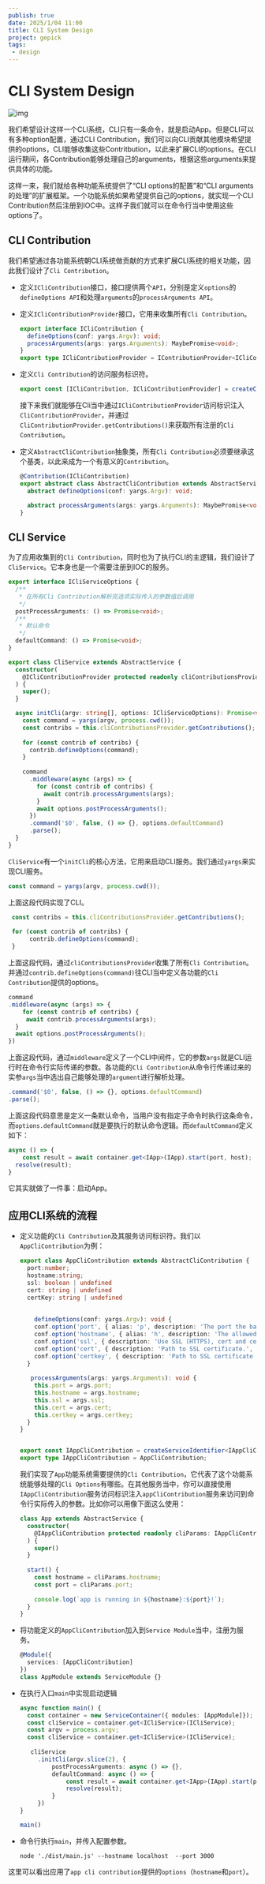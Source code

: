 ```yaml
---
publish: true
date: 2025/1/04 11:00
title: CLI System Design
project: gepick
tags:
 - design
---
```


# CLI System Design

![img](/projects/gepick/core/cli-system.png)

我们希望设计这样一个CLI系统，CLI只有一条命令，就是启动App。但是CLI可以有多种option配置，通过CLI Contribution，我们可以向CLI贡献其他模块希望提供的options，CLI能够收集这些Contritbution，以此来扩展CLI的options。在CLI运行期间，各Contribution能够处理自己的arguments，根据这些arguments来提供具体的功能。

这样一来，我们就给各种功能系统提供了“CLI options的配置”和“CLI arguments的处理”的扩展框架。一个功能系统如果希望提供自己的options，就实现一个CLI Contribution然后注册到IOC中。这样子我们就可以在命令行当中使用这些options了。

## CLI Contribution

我们希望通过各功能系统朝CLI系统做贡献的方式来扩展CLI系统的相关功能，因此我们设计了`Cli Contribution`。

- 定义`ICliContribution`接口，接口提供两个`API`，分别是定义`options`的`defineOptions API`和处理`arguments`的`processArguments API`。

- 定义`ICliContributionProvider`接口，它用来收集所有`Cli Contribution`。

  ```ts
  export interface ICliContribution {
    defineOptions(conf: yargs.Argv): void;
    processArguments(args: yargs.Arguments): MaybePromise<void>;
  }
  export type ICliContributionProvider = IContributionProvider<ICliContribution>;
  ```

- 定义`Cli Contribution`的访问服务标识符。

  ```ts
  export const [ICliContribution, ICliContributionProvider] = createContribution("CliContribution");
  ```

  接下来我们就能够在Cli当中通过`ICliContributionProvider`访问标识注入`CliContributionProvider`，并通过`CliContributionProvider.getContributions()`来获取所有注册的`Cli Contribution`。

- 定义`AbstractCliContribution`抽象类，所有`Cli Contribution`必须要继承这个基类，以此来成为一个有意义的`Contribution`。

  ```ts
  @Contribution(ICliContribution)
  export abstract class AbstractCliContribution extends AbstractService implements ICliContribution {
    abstract defineOptions(conf: yargs.Argv): void;
  
    abstract processArguments(args: yargs.Arguments): MaybePromise<void>;
  }
  ```

## CLI  Service

为了应用收集到的`Cli Contribution`，同时也为了执行CLI的主逻辑，我们设计了`CliService`。它本身也是一个需要注册到IOC的服务。

```ts
export interface ICliServiceOptions {
  /**
   * 在所有Cli Contribution解析完选项实际传入的参数值后调用
   */
  postProcessArguments: () => Promise<void>;
  /**
   * 默认命令
   */
  defaultCommand: () => Promise<void>;
}

export class CliService extends AbstractService {
  constructor(
    @ICliContributionProvider protected readonly cliContributionsProvider: ICliContributionProvider,
  ) {
    super();
  }

  async initCli(argv: string[], options: ICliServiceOptions): Promise<void> {
    const command = yargs(argv, process.cwd());
    const contribs = this.cliContributionsProvider.getContributions();
    
    for (const contrib of contribs) {
      contrib.defineOptions(command);
    }
    
    command
      .middleware(async (args) => {
        for (const contrib of contribs) {
          await contrib.processArguments(args);
        }
        await options.postProcessArguments();
      })
      .command('$0', false, () => {}, options.defaultCommand)
      .parse();
  }
}
```

`CliService`有一个`initCli`的核心方法，它用来启动CLI服务。我们通过`yargs`来实现CLI服务。

```ts
const command = yargs(argv, process.cwd());
```

上面这段代码实现了CLI。

```ts
 const contribs = this.cliContributionsProvider.getContributions();
    
 for (const contrib of contribs) {
      contrib.defineOptions(command);
 }
```

上面这段代码，通过`cliContributionsProvider`收集了所有`Cli Contribution`。并通过`contrib.defineOptions(command)`往CLI当中定义各功能的`Cli Contribution`提供的options。

```ts
command
.middleware(async (args) => {
	for (const contrib of contribs) {
     await contrib.processArguments(args);
  }
  await options.postProcessArguments();
})
```

上面这段代码，通过`middleware`定义了一个CLI中间件，它的参数`args`就是CLI运行时在命令行实际传递的参数。各功能的`Cli Contribution`从命令行传递过来的实参`args`当中选出自己能够处理的`argument`进行解析处理。

```ts
.command('$0', false, () => {}, options.defaultCommand)
.parse();
```

上面这段代码意思是定义一条默认命令，当用户没有指定子命令时执行这条命令，而`options.defaultCommand`就是要执行的默认命令逻辑。而`defaultCommand`定义如下：

```ts
async () => {
	const result = await container.get<IApp>(IApp).start(port, host);
  resolve(result);
}                
```

它其实就做了一件事：启动App。

## 应用CLI系统的流程

- 定义功能的`Cli Contribution`及其服务访问标识符。我们以`AppCliContribution`为例：

  ```ts
  export class AppCliContribution extends AbstractCliContribution {
    port:number;
    hostname:string;
    ssl: boolean | undefined
    cert: string | undefined
    certKey: string | undefined
    
    
      defineOptions(conf: yargs.Argv): void {
      conf.option('port', { alias: 'p', description: 'The port the backend server listens on.', type: 'number', default: DEFAULT_PORT });
      conf.option('hostname', { alias: 'h', description: 'The allowed hostname for connections.', type: 'string', default: DEFAULT_HOST });
      conf.option('ssl', { description: 'Use SSL (HTTPS), cert and certkey must also be set', type: 'boolean', default: DEFAULT_SSL });
      conf.option('cert', { description: 'Path to SSL certificate.', type: 'string' });
      conf.option('certkey', { description: 'Path to SSL certificate key.', type: 'string' });
    }
    
     processArguments(args: yargs.Arguments): void {
      this.port = args.port;
      this.hostname = args.hostname;
      this.ssl = args.ssl;
      this.cert = args.cert;
      this.certkey = args.certkey;
    }
  }
  
  
  export const IAppCliContribution = createServiceIdentifier<IAppCliContribution>("AppCliContribution");
  export type IAppCliContribution = AppCliContribution;
  ```

  我们实现了`App`功能系统需要提供的`Cli Contribution`，它代表了这个功能系统能够处理的`Cli Options`有哪些。在其他服务当中，你可以直接使用`IAppCliContribution`服务访问标识注入`appCliContribution`服务来访问到命令行实际传入的参数。比如你可以用像下面这么使用：

  ```ts
  class App extends AbstractService {
    constructor(
      @IAppCliContribution protected readonly cliParams: IAppCliContribution
    ) {
      super()
    }
    
    start() {
      const hostname = cliParams.hostname;
      const port = cliParams.port;
      
      console.log(`app is running in ${hostname}:${port}!`);
    }
  }
  ```

- 将功能定义的`AppCliContribution`加入到`Service Module`当中，注册为服务。

  ```ts
  @Module({
    services: [AppCliContribution]
  })
  class AppModule extends ServiceModule {}
  ```

- 在执行入口`main`中实现启动逻辑

  ```ts
  async function main() {
    const container = new ServiceContainer({ modules: [AppModule]});
    const cliService = container.get<ICliService>(ICliService);
    const argv = process.argv;
    const cliService = container.get<ICliService>(ICliService);
    
     cliService
       .initCli(argv.slice(2), {
           postProcessArguments: async () => {},
           defaultCommand: async () => {
               const result = await container.get<IApp>(IApp).start(port, host);
               resolve(result);
           }
       })
  }
  
  main()
  ```

- 命令行执行`main`，并传入配置参数。

  ```shell
  node './dist/main.js' --hostname localhost  --port 3000
  ```

​	这里可以看出应用了`app cli contribution`提供的`options`（`hostname`和`port`）。
